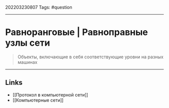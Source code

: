 202203230807
Tags: #question

---

# Равноранговые | Равноправные узлы сети
> Объекты, включающие в себя соответствующие уровни на разных машинах

---
## Links
- [[Протокол в компьютерной сети]]
- [[Компьютерные сети]]
